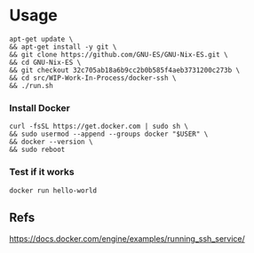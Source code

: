 

# Usage

```
apt-get update \
&& apt-get install -y git \
&& git clone https://github.com/GNU-ES/GNU-Nix-ES.git \
&& cd GNU-Nix-ES \
&& git checkout 32c705ab18a6b9cc2b0b585f4aeb3731200c273b \
&& cd src/WIP-Work-In-Process/docker-ssh \
&& ./run.sh
```


### Install Docker
```
curl -fsSL https://get.docker.com | sudo sh \
&& sudo usermod --append --groups docker "$USER" \
&& docker --version \
&& sudo reboot
```

### Test if it works

```
docker run hello-world
```

## Refs

https://docs.docker.com/engine/examples/running_ssh_service/
